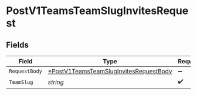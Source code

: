 # PostV1TeamsTeamSlugInvitesRequest


## Fields

| Field                                                                                                      | Type                                                                                                       | Required                                                                                                   | Description                                                                                                |
| ---------------------------------------------------------------------------------------------------------- | ---------------------------------------------------------------------------------------------------------- | ---------------------------------------------------------------------------------------------------------- | ---------------------------------------------------------------------------------------------------------- |
| `RequestBody`                                                                                              | [*PostV1TeamsTeamSlugInvitesRequestBody](../../models/operations/postv1teamsteamsluginvitesrequestbody.md) | :heavy_minus_sign:                                                                                         | N/A                                                                                                        |
| `TeamSlug`                                                                                                 | *string*                                                                                                   | :heavy_check_mark:                                                                                         | N/A                                                                                                        |
